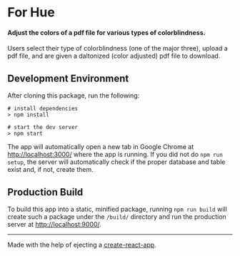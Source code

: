 # For Hue

#### Adjust the colors of a pdf file for various types of colorblindness.

Users select their type of colorblindness (one of the major three), upload a pdf file, and are given a daltonized (color adjusted) pdf file to download.

## Development Environment

After cloning this package, run the following:

```
# install dependencies
> npm install

# start the dev server
> npm start
```

The app will automatically open a new tab in Google Chrome at [http://localhost:3000/](http://localhost:3000/) where the app is running. If you did not do `npm run setup`, the server will automatically check if the proper database and table exist and, if not, create them.

## Production Build

To build this app into a static, minified package, running `npm run build` will create such a package under the `/build/` directory and run the production server at [http://localhost:9000/](http://localhost:9000/).

---

Made with the help of ejecting a [create-react-app](https://github.com/facebookincubator/create-react-app).